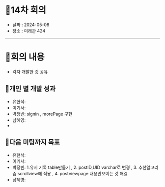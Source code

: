 # 📍14차 회의
  + 날짜 : 2024-05-08
  + 장소 : 미래관 424

---

# 📍회의 내용
+ 각자 개발한 것 공유

## 📍개인 별 개발 성과 
+ 유현석:
+ 이기서: 
+ 박정빈: signin , morePage 구현
+ 남혜영:
+ 
## 📍다음 미팅까지 목표
+ 유현석: 
+ 이기서:
+ 박정빈: 1.유저 기록 table만들기 , 2. postID,UID varchar로 변경 , 3. 추천알고리즘 scrollview에 적용 , 4. postviewpage 내용안보이는 것 해결 
+ 남혜영:

  
